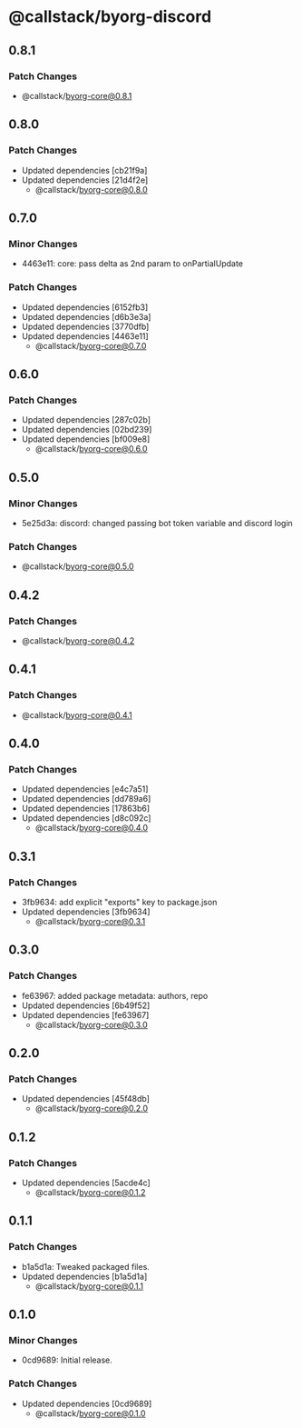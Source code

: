 # @callstack/byorg-discord

## 0.8.1

### Patch Changes

- @callstack/byorg-core@0.8.1

## 0.8.0

### Patch Changes

- Updated dependencies [cb21f9a]
- Updated dependencies [21d4f2e]
  - @callstack/byorg-core@0.8.0

## 0.7.0

### Minor Changes

- 4463e11: core: pass delta as 2nd param to onPartialUpdate

### Patch Changes

- Updated dependencies [6152fb3]
- Updated dependencies [d6b3e3a]
- Updated dependencies [3770dfb]
- Updated dependencies [4463e11]
  - @callstack/byorg-core@0.7.0

## 0.6.0

### Patch Changes

- Updated dependencies [287c02b]
- Updated dependencies [02bd239]
- Updated dependencies [bf009e8]
  - @callstack/byorg-core@0.6.0

## 0.5.0

### Minor Changes

- 5e25d3a: discord: changed passing bot token variable and discord login

### Patch Changes

- @callstack/byorg-core@0.5.0

## 0.4.2

### Patch Changes

- @callstack/byorg-core@0.4.2

## 0.4.1

### Patch Changes

- @callstack/byorg-core@0.4.1

## 0.4.0

### Patch Changes

- Updated dependencies [e4c7a51]
- Updated dependencies [dd789a6]
- Updated dependencies [17863b6]
- Updated dependencies [d8c092c]
  - @callstack/byorg-core@0.4.0

## 0.3.1

### Patch Changes

- 3fb9634: add explicit "exports" key to package.json
- Updated dependencies [3fb9634]
  - @callstack/byorg-core@0.3.1

## 0.3.0

### Patch Changes

- fe63967: added package metadata: authors, repo
- Updated dependencies [6b49f52]
- Updated dependencies [fe63967]
  - @callstack/byorg-core@0.3.0

## 0.2.0

### Patch Changes

- Updated dependencies [45f48db]
  - @callstack/byorg-core@0.2.0

## 0.1.2

### Patch Changes

- Updated dependencies [5acde4c]
  - @callstack/byorg-core@0.1.2

## 0.1.1

### Patch Changes

- b1a5d1a: Tweaked packaged files.
- Updated dependencies [b1a5d1a]
  - @callstack/byorg-core@0.1.1

## 0.1.0

### Minor Changes

- 0cd9689: Initial release.

### Patch Changes

- Updated dependencies [0cd9689]
  - @callstack/byorg-core@0.1.0
